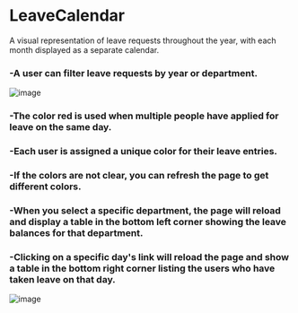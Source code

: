 # LeaveCalendar
A visual representation of leave requests throughout the year, with each month displayed as a separate calendar.

### -A user can filter leave requests by year or department.
![image](https://github.com/BrianKeybet/LeaveCalendar/assets/86772792/ddcede4a-615d-4ebc-a536-27657f43c41c)

### -The color red is used when multiple people have applied for leave on the same day.
### -Each user is assigned a unique color for their leave entries.
### -If the colors are not clear, you can refresh the page to get different colors.
### -When you select a specific department, the page will reload and display a table in the bottom left corner showing the leave balances for that department.
### -Clicking on a specific day's link will reload the page and show a table in the bottom right corner listing the users who have taken leave on that day.

![image](https://github.com/BrianKeybet/LeaveCalendar/assets/86772792/74130e4b-3893-437c-a8c1-c6d3ea73f250)

